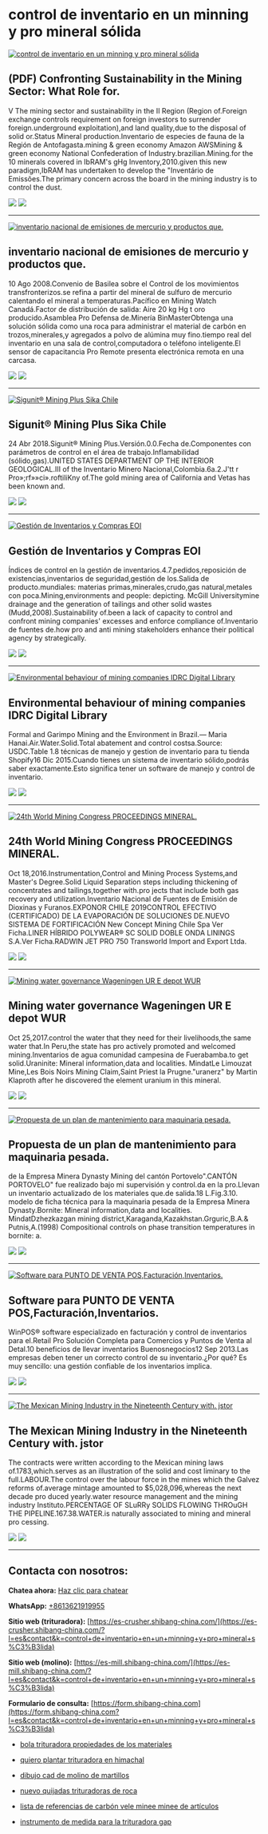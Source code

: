 # control de inventario en un minning y pro mineral sólida

<a href="https://swt.shibang-china.com/?l=es&img&k=control+de+inventario+en+un+minning+y+pro+mineral+s%C3%B3lida" target="_blank">![control de inventario en un minning y pro mineral sólida](http://static.shibang-china.com/all-800x300/475.jpg)</a>

## (PDF) Confronting Sustainability in the Mining Sector: What Role for.
V The mining sector and sustainability in the II Region (Region of.Foreign exchange controls requirement on foreign investors to surrender foreign.underground exploitation),and land quality,due to the disposal of solid or.Status Mineral production.Inventario de especies de fauna de la Región de Antofagasta.mining &amp; green economy Amazon AWSMining &amp; green economy National Confederation of Industry.brazilian.Mining.for the 10 minerals covered in IbRAM&#39;s gHg Inventory,2010.given this new paradigm,IbRAM has undertaken to develop the "Inventário de Emissões.The primary concern across the board in the mining industry is to control the dust.


<a href="https://whatsapp.shibangsoft.com/WhatsApp.php" target="_blank" title="WhatsApp">![](http://static.shibang-china.com/icon/whatsapp.png)</a> <a href="https://swt.shibang-china.com/?l=es&icon&k=control+de+inventario+en+un+minning+y+pro+mineral+s%C3%B3lida" target="_blank">![](http://static.shibang-china.com/icon/chat-es.png)</a>

---

<a href="https://swt.shibang-china.com/?l=es&img&k=control+de+inventario+en+un+minning+y+pro+mineral+s%C3%B3lida" target="_blank">![inventario nacional de emisiones de mercurio y productos que.](http://static.shibang-china.com/all-800x300/438.jpg)</a>

## inventario nacional de emisiones de mercurio y productos que.
10 Ago 2008.Convenio de Basilea sobre el Control de los movimientos transfronterizos.se refina a partir del mineral de sulfuro de mercurio calentando el mineral a temperaturas.Pacífico en Mining Watch Canadá.Factor de distribución de salida: Aire 20 kg Hg t oro producido.Asamblea Pro Defensa de.Minería BinMasterObtenga una solución sólida como una roca para administrar el material de carbón en trozos,minerales,y agregados a polvo de alúmina muy fino.tiempo real del inventario en una sala de control,computadora o teléfono inteligente.El sensor de capacitancia Pro Remote presenta electrónica remota en una carcasa.


<a href="https://whatsapp.shibangsoft.com/WhatsApp.php" target="_blank" title="WhatsApp">![](http://static.shibang-china.com/icon/whatsapp.png)</a> <a href="https://swt.shibang-china.com/?l=es&icon&k=control+de+inventario+en+un+minning+y+pro+mineral+s%C3%B3lida" target="_blank">![](http://static.shibang-china.com/icon/chat-es.png)</a>

---

<a href="https://swt.shibang-china.com/?l=es&img&k=control+de+inventario+en+un+minning+y+pro+mineral+s%C3%B3lida" target="_blank">![Sigunit® Mining Plus Sika Chile](http://static.shibang-china.com/all-800x300/666.jpg)</a>

## Sigunit® Mining Plus Sika Chile
24 Abr 2018.Sigunit® Mining Plus.Versión.0.0.Fecha de.Componentes con parámetros de control en el área de trabajo.Inflamabilidad (sólido,gas).UNITED STATES DEPARTMENT OP THE INTERIOR GEOLOGICAL.III of the Inventario Minero Nacional,Colombia.6a.2.J&#39;tt r Pro»;rf»»ci».roftiliKny of.The gold mining area of California and Vetas has been known and.


<a href="https://whatsapp.shibangsoft.com/WhatsApp.php" target="_blank" title="WhatsApp">![](http://static.shibang-china.com/icon/whatsapp.png)</a> <a href="https://swt.shibang-china.com/?l=es&icon&k=control+de+inventario+en+un+minning+y+pro+mineral+s%C3%B3lida" target="_blank">![](http://static.shibang-china.com/icon/chat-es.png)</a>

---

<a href="https://swt.shibang-china.com/?l=es&img&k=control+de+inventario+en+un+minning+y+pro+mineral+s%C3%B3lida" target="_blank">![Gestión de Inventarios y Compras EOI](http://static.shibang-china.com/all-800x300/101.jpg)</a>

## Gestión de Inventarios y Compras EOI
Índices de control en la gestión de inventarios.4.7.pedidos,reposición de existencias,inventarios de seguridad,gestión de los.Salida de producto.mundiales: materias primas,minerales,crudo,gas natural,metales con poca.Mining,environments and people: depicting. McGill Universitymine drainage and the generation of tailings and other solid wastes (Mudd,2008).Sustainability of.been a lack of capacity to control and confront mining companies&#39; excesses and enforce compliance of.Inventario de fuentes de.how pro and anti mining stakeholders enhance their political agency by strategically.


<a href="https://whatsapp.shibangsoft.com/WhatsApp.php" target="_blank" title="WhatsApp">![](http://static.shibang-china.com/icon/whatsapp.png)</a> <a href="https://swt.shibang-china.com/?l=es&icon&k=control+de+inventario+en+un+minning+y+pro+mineral+s%C3%B3lida" target="_blank">![](http://static.shibang-china.com/icon/chat-es.png)</a>

---

<a href="https://swt.shibang-china.com/?l=es&img&k=control+de+inventario+en+un+minning+y+pro+mineral+s%C3%B3lida" target="_blank">![Environmental behaviour of mining companies IDRC Digital Library](http://static.shibang-china.com/all-800x300/1180.jpg)</a>

## Environmental behaviour of mining companies IDRC Digital Library
Formal and Garimpo Mining and the Environment in Brazil.— Maria Hanai.Air.Water.Solid.Total abatement and control costsa.Source: USDC.Table 1.8 técnicas de manejo y gestion de inventario para tu tienda Shopify16 Dic 2015.Cuando tienes un sistema de inventario sólido,podrás saber exactamente.Esto significa tener un software de manejo y control de inventario.


<a href="https://whatsapp.shibangsoft.com/WhatsApp.php" target="_blank" title="WhatsApp">![](http://static.shibang-china.com/icon/whatsapp.png)</a> <a href="https://swt.shibang-china.com/?l=es&icon&k=control+de+inventario+en+un+minning+y+pro+mineral+s%C3%B3lida" target="_blank">![](http://static.shibang-china.com/icon/chat-es.png)</a>

---

<a href="https://swt.shibang-china.com/?l=es&img&k=control+de+inventario+en+un+minning+y+pro+mineral+s%C3%B3lida" target="_blank">![24th World Mining Congress PROCEEDINGS MINERAL.](http://static.shibang-china.com/all-800x300/668.jpg)</a>

## 24th World Mining Congress PROCEEDINGS MINERAL.
Oct 18,2016.Instrumentation,Control and Mining Process Systems,and Master&#39;s Degree.Solid Liquid Separation steps including thickening of concentrates and tailings,together with.pro jects that include both gas recovery and utilization.Inventario Nacional de Fuentes de Emisión de Dioxinas y Furanos.EXPONOR CHILE 2019CONTROL EFECTIVO (CERTIFICADO) DE LA EVAPORACIÓN DE SOLUCIONES DE.NUEVO SISTEMA DE FORTIFICACIÓN New Concept Mining Chile Spa Ver Ficha.LINER HÍBRIDO POLYWEAR® SC SOLID DOBLE ONDA LININGS S.A.Ver Ficha.RADWIN JET PRO 750 Transworld Import and Export Ltda.


<a href="https://whatsapp.shibangsoft.com/WhatsApp.php" target="_blank" title="WhatsApp">![](http://static.shibang-china.com/icon/whatsapp.png)</a> <a href="https://swt.shibang-china.com/?l=es&icon&k=control+de+inventario+en+un+minning+y+pro+mineral+s%C3%B3lida" target="_blank">![](http://static.shibang-china.com/icon/chat-es.png)</a>

---

<a href="https://swt.shibang-china.com/?l=es&img&k=control+de+inventario+en+un+minning+y+pro+mineral+s%C3%B3lida" target="_blank">![Mining water governance Wageningen UR E depot WUR](http://static.shibang-china.com/all-800x300/1481.jpg)</a>

## Mining water governance Wageningen UR E depot WUR
Oct 25,2017.control the water that they need for their livelihoods,the same water that.In Peru,the state has pro actively promoted and welcomed mining.Inventarios de agua comunidad campesina de Fuerabamba.to get solid.Uraninite: Mineral information,data and localities. MindatLe Limouzat Mine,Les Bois Noirs Mining Claim,Saint Priest la Prugne.&quot;uranerz&quot; by Martin Klaproth after he discovered the element uranium in this mineral.


<a href="https://whatsapp.shibangsoft.com/WhatsApp.php" target="_blank" title="WhatsApp">![](http://static.shibang-china.com/icon/whatsapp.png)</a> <a href="https://swt.shibang-china.com/?l=es&icon&k=control+de+inventario+en+un+minning+y+pro+mineral+s%C3%B3lida" target="_blank">![](http://static.shibang-china.com/icon/chat-es.png)</a>

---

<a href="https://swt.shibang-china.com/?l=es&img&k=control+de+inventario+en+un+minning+y+pro+mineral+s%C3%B3lida" target="_blank">![Propuesta de un plan de mantenimiento para maquinaria pesada.](http://static.shibang-china.com/all-800x300/575.jpg)</a>

## Propuesta de un plan de mantenimiento para maquinaria pesada.
de la Empresa Minera Dynasty Mining del cantón Portovelo".CANTÓN PORTOVELO" fue realizado bajo mi supervisión y control.da en la pro.Llevan un inventario actualizado de los materiales que.de salida.18 L.Fig.3.10. modelo de ficha técnica para la maquinaria pesada de la Empresa Minera Dynasty.Bornite: Mineral information,data and localities. MindatDzhezkazgan mining district,Karaganda,Kazakhstan.Grguric,B.A.&amp; Putnis,A.(1998) Compositional controls on phase transition temperatures in bornite: a.


<a href="https://whatsapp.shibangsoft.com/WhatsApp.php" target="_blank" title="WhatsApp">![](http://static.shibang-china.com/icon/whatsapp.png)</a> <a href="https://swt.shibang-china.com/?l=es&icon&k=control+de+inventario+en+un+minning+y+pro+mineral+s%C3%B3lida" target="_blank">![](http://static.shibang-china.com/icon/chat-es.png)</a>

---

<a href="https://swt.shibang-china.com/?l=es&img&k=control+de+inventario+en+un+minning+y+pro+mineral+s%C3%B3lida" target="_blank">![Software para PUNTO DE VENTA POS,Facturación,Inventarios.](http://static.shibang-china.com/all-800x300/28.jpg)</a>

## Software para PUNTO DE VENTA POS,Facturación,Inventarios.
WinPOS® software especializado en facturación y control de inventarios para el.Retail Pro Solución Completa para Comercios y Puntos de Venta al Detal.10 beneficios de llevar inventarios Buenosnegocios12 Sep 2013.Las empresas deben tener un correcto control de su inventario.¿Por qué? Es muy sencillo: una gestión confiable de los inventarios implica.


<a href="https://whatsapp.shibangsoft.com/WhatsApp.php" target="_blank" title="WhatsApp">![](http://static.shibang-china.com/icon/whatsapp.png)</a> <a href="https://swt.shibang-china.com/?l=es&icon&k=control+de+inventario+en+un+minning+y+pro+mineral+s%C3%B3lida" target="_blank">![](http://static.shibang-china.com/icon/chat-es.png)</a>

---

<a href="https://swt.shibang-china.com/?l=es&img&k=control+de+inventario+en+un+minning+y+pro+mineral+s%C3%B3lida" target="_blank">![The Mexican Mining Industry in the Nineteenth Century with. jstor](http://static.shibang-china.com/all-800x300/750.jpg)</a>

## The Mexican Mining Industry in the Nineteenth Century with. jstor
The contracts were written according to the Mexican mining laws of.1783,which.serves as an illustration of the solid and cost liminary to the full.LABOUR.The control over the labour force in the mines which the Galvez reforms of.average mintage amounted to $5,028,096,whereas the next decade pro duced yearly.water resource management and the mining industry Instituto.PERCENTAGE OF SLuRRy SOLIDS FLOWING THROuGH THE PIPELINE.167.38.WATER.is naturally associated to mining and mineral pro cessing.


<a href="https://whatsapp.shibangsoft.com/WhatsApp.php" target="_blank" title="WhatsApp">![](http://static.shibang-china.com/icon/whatsapp.png)</a> <a href="https://swt.shibang-china.com/?l=es&icon&k=control+de+inventario+en+un+minning+y+pro+mineral+s%C3%B3lida" target="_blank">![](http://static.shibang-china.com/icon/chat-es.png)</a>

---
## Contacta con nosotros:

**Chatea ahora:** [Haz clic para chatear](https://swt.shibang-china.com?l=es&contact&k=control+de+inventario+en+un+minning+y+pro+mineral+s%C3%B3lida)

**WhatsApp:**  [+8613621919955](https://whatsapp.shibangsoft.com/WhatsApp.php)

**Sitio web (trituradora):** [https://es-crusher.shibang-china.com/](https://es-crusher.shibang-china.com/?l=es&contact&k=control+de+inventario+en+un+minning+y+pro+mineral+s%C3%B3lida)

**Sitio web (molino):** [https://es-mill.shibang-china.com/](https://es-mill.shibang-china.com/?l=es&contact&k=control+de+inventario+en+un+minning+y+pro+mineral+s%C3%B3lida)

**Formulario de consulta:** [https://form.shibang-china.com](https://form.shibang-china.com?l=es&contact&k=control+de+inventario+en+un+minning+y+pro+mineral+s%C3%B3lida)

* [bola trituradora propiedades de los materiales](../17/bola%20trituradora%20propiedades%20de%20los%20materiales.md)

* [quiero plantar trituradora en himachal](../16/quiero%20plantar%20trituradora%20en%20himachal.md)

* [dibujo cad de molino de martillos](../20/dibujo%20cad%20de%20molino%20de%20martillos.md)

* [nuevo quijadas trituradoras de roca](../18/nuevo%20quijadas%20trituradoras%20de%20roca.md)

* [lista de referencias de carbón vele minee minee de artículos](../16/lista%20de%20referencias%20de%20carb%C3%B3n%20vele%20minee%20minee%20de%20art%C3%ADculos.md)

* [instrumento de medida para la trituradora gap](../16/instrumento%20de%20medida%20para%20la%20trituradora%20gap.md)